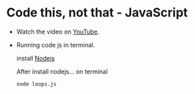 # Code this, not that - JavaScript

- Watch the video on [YouTube](https://www.youtube.com/watch?v=Mus_vwhTCq0). 

- Running code js in terminal.

   install [Nodejs](https://nodejs.org/en/)

   After install nodejs...  on terminal

  ``
   node loops.js
  ``
